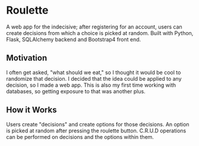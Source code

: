 # Roulette
A web app for the indecisive; after registering for an account, users can create decisions from which a choice is picked at random. Built with Python, Flask, SQLAlchemy backend and Bootstrap4 front end.

## Motivation
I often get asked, "what should we eat," so I thought it would be cool to randomize that decision. I decided that the idea could be applied to any decision, so I made a web app. This is also my first time working with databases, so getting exposure to that was another plus. 

## How it Works
Users create "decisions" and create options for those decisions. An option is picked at random after pressing the roulette button. C.R.U.D operations can be performed on decisions and the options within them. 